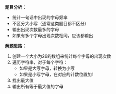 **题目分析：**

-   统计一句话中出现的字母频率
-   不区分大小写（通常这类题目都不区分）
-   输出出现次数最多的字母
-   如果有多个字母出现次数相同，应该都输出

**解题思路：**

1.  创建一个大小为26的数组来统计每个字母的出现次数
2.  遍历字符串，对于每个字符：
    -   如果是大写字母，转换为小写
    -   如果是小写字母，在对应的计数位置加1
3.  找出最大值
4.  输出所有等于最大值的字母
